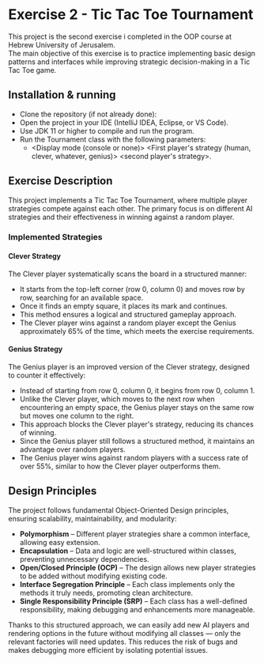# **Exercise 2 - Tic Tac Toe Tournament**

This project is the second exercise i completed in the OOP course at Hebrew University of Jerusalem.  
The main objective of this exercise is to practice implementing basic design patterns and interfaces while improving strategic decision-making in a Tic Tac Toe game.

## **Installation & running**
- Clone the repository (if not already done):
- Open the project in your IDE (IntelliJ IDEA, Eclipse, or VS Code).
- Use JDK 11 or higher to compile and run the program.
- Run the Tournament class with the following parameters:
   - <Number of tournament> <Size of the board> <Number of marks needed to win> <Display mode (console or none)> <First player's strategy (human, clever, whatever, genius)> <second player's strategy>.


## **Exercise Description**  
This project implements a Tic Tac Toe Tournament, where multiple player strategies compete against each other.
The primary focus is on different AI strategies and their effectiveness in winning against a random player.

### **Implemented Strategies**  

#### **Clever Strategy**  
The Clever player systematically scans the board in a structured manner:  
- It starts from the top-left corner (row 0, column 0) and moves row by row, searching for an available space.  
- Once it finds an empty square, it places its mark and continues.  
- This method ensures a logical and structured gameplay approach.  
- The Clever player wins against a random player except the Genius approximately 65% of the time, which meets the exercise requirements.

#### **Genius Strategy**  
The Genius player is an improved version of the Clever strategy, designed to counter it effectively:  
- Instead of starting from row 0, column 0, it begins from row 0, column 1.  
- Unlike the Clever player, which moves to the next row when encountering an empty space, the Genius player stays on the same row but moves one column to the right.
- This approach blocks the Clever player's strategy, reducing its chances of winning.  
- Since the Genius player still follows a structured method, it maintains an advantage over random players.  
- The Genius player wins against random players with a success rate of over 55%, similar to how the Clever player outperforms them.

## **Design Principles**  

The project follows fundamental Object-Oriented Design principles, ensuring scalability, maintainability, and modularity:

- **Polymorphism** – Different player strategies share a common interface, allowing easy extension.  
- **Encapsulation** – Data and logic are well-structured within classes, preventing unnecessary dependencies.  
- **Open/Closed Principle (OCP)** – The design allows new player strategies to be added without modifying existing code.  
- **Interface Segregation Principle** – Each class implements only the methods it truly needs, promoting clean architecture.
- **Single Responsibility Principle (SRP)** – Each class has a well-defined responsibility, making debugging and enhancements more manageable.

Thanks to this structured approach, we can easily add new AI players and rendering options in the future without modifying all
classes — only the relevant factories will need updates.
This reduces the risk of bugs and makes debugging more efficient by isolating potential issues.


